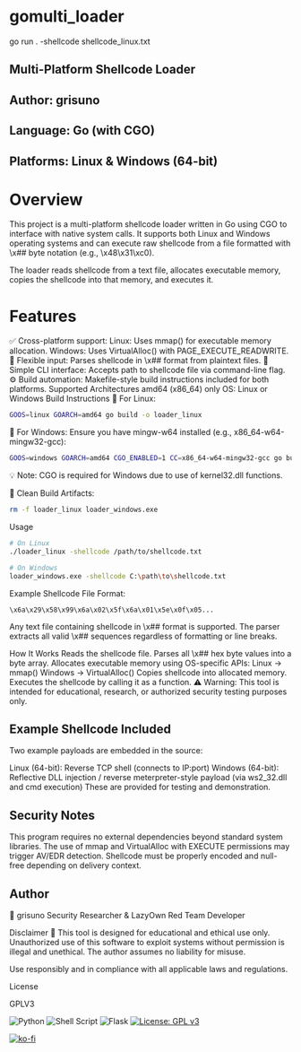 # gomulti_loader
go run . -shellcode shellcode_linux.txt 

## Multi-Platform Shellcode Loader
## Author: grisuno
## Language: Go (with CGO)
## Platforms: Linux & Windows (64-bit)

# Overview
This project is a multi-platform shellcode loader written in Go using CGO to interface with native system calls. It supports both Linux and Windows operating systems and can execute raw shellcode from a file formatted with \x## byte notation (e.g., \x48\x31\xc0).

The loader reads shellcode from a text file, allocates executable memory, copies the shellcode into that memory, and executes it.

# Features
✅ Cross-platform support:
Linux: Uses mmap() for executable memory allocation.
Windows: Uses VirtualAlloc() with PAGE_EXECUTE_READWRITE.
📂 Flexible input: Parses shellcode in \x## format from plaintext files.
🔧 Simple CLI interface: Accepts path to shellcode file via command-line flag.
⚙️ Build automation: Makefile-style build instructions included for both platforms.
Supported Architectures
amd64 (x86_64) only
OS: Linux or Windows
Build Instructions
🔹 For Linux:
```bash
GOOS=linux GOARCH=amd64 go build -o loader_linux
```
🔹 For Windows:
Ensure you have mingw-w64 installed (e.g., x86_64-w64-mingw32-gcc):

```bash
GOOS=windows GOARCH=amd64 CGO_ENABLED=1 CC=x86_64-w64-mingw32-gcc go build -o loader_windows.exe
```
💡 Note: CGO is required for Windows due to use of kernel32.dll functions. 

🧹 Clean Build Artifacts:
```bash
rm -f loader_linux loader_windows.exe
```
Usage
```bash
# On Linux
./loader_linux -shellcode /path/to/shellcode.txt

# On Windows
loader_windows.exe -shellcode C:\path\to\shellcode.txt
```
Example Shellcode File Format:
```text
\x6a\x29\x58\x99\x6a\x02\x5f\x6a\x01\x5e\x0f\x05...
```
Any text file containing shellcode in \x## format is supported. The parser extracts all valid \x## sequences regardless of formatting or line breaks. 

How It Works
Reads the shellcode file.
Parses all \x## hex byte values into a byte array.
Allocates executable memory using OS-specific APIs:
Linux → mmap()
Windows → VirtualAlloc()
Copies shellcode into allocated memory.
Executes the shellcode by calling it as a function.
⚠️ Warning: This tool is intended for educational, research, or authorized security testing purposes only. 

## Example Shellcode Included
Two example payloads are embedded in the source:

Linux (64-bit): Reverse TCP shell (connects to IP:port)
Windows (64-bit): Reflective DLL injection / reverse meterpreter-style payload (via ws2_32.dll and cmd execution)
These are provided for testing and demonstration.

## Security Notes
This program requires no external dependencies beyond standard system libraries.
The use of mmap and VirtualAlloc with EXECUTE permissions may trigger AV/EDR detection.
Shellcode must be properly encoded and null-free depending on delivery context.
## Author
👤 grisuno
Security Researcher & LazyOwn Red Team Developer

Disclaimer
📌 This tool is designed for educational and ethical use only. Unauthorized use of this software to exploit systems without permission is illegal and unethical. The author assumes no liability for misuse.

Use responsibly and in compliance with all applicable laws and regulations.

License

GPLV3

![Python](https://img.shields.io/badge/python-3670A0?style=for-the-badge&logo=python&logoColor=ffdd54) ![Shell Script](https://img.shields.io/badge/shell_script-%23121011.svg?style=for-the-badge&logo=gnu-bash&logoColor=white) ![Flask](https://img.shields.io/badge/flask-%23000.svg?style=for-the-badge&logo=flask&logoColor=white) [![License: GPL v3](https://img.shields.io/badge/License-GPLv3-blue.svg)](https://www.gnu.org/licenses/gpl-3.0)

[![ko-fi](https://ko-fi.com/img/githubbutton_sm.svg)](https://ko-fi.com/Y8Y2Z73AV)

